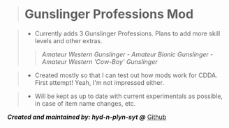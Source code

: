 ># Gunslinger Professions Mod

>- Currently adds 3 Gunslinger Professions. Plans to add more skill levels and other extras.
>>*Amateur Western Gunslinger - Amateur Bionic Gunslinger - Amateur Western 'Cow-Boy' Gunslinger*

>- Created mostly so that I can test out how mods work for CDDA. First attempt! Yeah, I'm not impressed either.

>- Will be kept as up to date with current experimentals as possible, in case of item name changes, etc.

***Created and maintained by: hyd-n-plyn-syt @*** [Github](https://github.com/hyd-n-plyn-syt/hyd-n-plyn-syt-CDDA-Mods/tree/main)